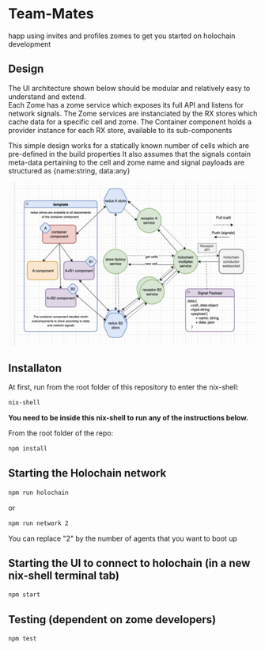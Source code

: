 # Team-Mates
happ using invites and profiles zomes to get you started on holochain development

## Design

The UI architecture shown below should be modular and relatively easy to understand and extend.  
Each Zome has a zome service which exposes its full API and listens for network signals.
The Zome services are instanciated by the RX stores which cache data for a specific cell and zome.
The Container component holds a provider instance for each RX store, available to its sub-components 

This simple design works for a statically known number of cells which are pre-defined in the build properties
It also assumes that the signals contain meta-data pertaining to the cell and zome name and signal payloads are 
structured as {name:string, data:any}
<p align="center">
    <img src="front-end-redux-holochain-architecture.png" width="750">
</p>


## Installaton

At first, run from the root folder of this repository to enter the nix-shell:

```bash
nix-shell
```

**You need to be inside this nix-shell to run any of the instructions below.**

From the root folder of the repo:

```bash
npm install
```

## Starting the Holochain network  

```bash
npm run holochain
```
or
```bash
npm run network 2
```

You can replace "2" by the number of agents that you want to boot up

## Starting the UI to connect to holochain (in a new nix-shell terminal tab)

```bash
npm start
```

## Testing (dependent on zome developers)

```bash
npm test
```



